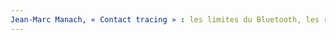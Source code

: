 ```yaml
---
Jean-Marc Manach, « Contact tracing » : les limites du Bluetooth, les risques sur la vie privée et l&#x27;anonymat, 2020, p.. URL: zotero://select/items/@ManachContacttracinglimites2020
---
```


